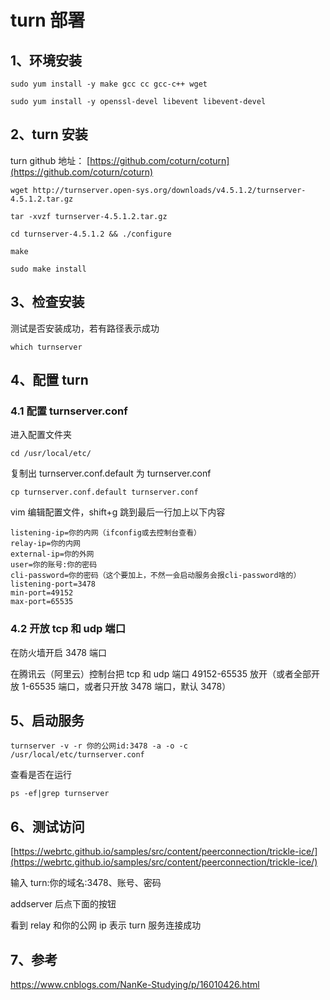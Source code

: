# turn 部署

## 1、环境安装

```
sudo yum install -y make gcc cc gcc-c++ wget

sudo yum install -y openssl-devel libevent libevent-devel
```

## 2、turn 安装

turn github 地址： [https://github.com/coturn/coturn](https://github.com/coturn/coturn)

```
wget http://turnserver.open-sys.org/downloads/v4.5.1.2/turnserver-4.5.1.2.tar.gz

tar -xvzf turnserver-4.5.1.2.tar.gz

cd turnserver-4.5.1.2 && ./configure

make

sudo make install
```

## 3、检查安装

测试是否安装成功，若有路径表示成功

```
which turnserver
```

## 4、配置 turn

### 4.1 配置 turnserver.conf

进入配置文件夹

```
cd /usr/local/etc/
```

复制出 turnserver.conf.default 为 turnserver.conf

```
cp turnserver.conf.default turnserver.conf
```

vim 编辑配置文件，shift+g 跳到最后一行加上以下内容

```
listening-ip=你的内网（ifconfig或去控制台查看）
relay-ip=你的内网
external-ip=你的外网
user=你的账号:你的密码
cli-password=你的密码（这个要加上，不然一会启动服务会报cli-password啥的）
listening-port=3478
min-port=49152
max-port=65535
```

### 4.2 开放 tcp 和 udp 端口

在防火墙开启 3478 端口

在腾讯云（阿里云）控制台把 tcp 和 udp 端口 49152-65535 放开（或者全部开放 1-65535 端口，或者只开放 3478 端口，默认 3478）

## 5、启动服务

```
turnserver -v -r 你的公网id:3478 -a -o -c /usr/local/etc/turnserver.conf
```

查看是否在运行

```
ps -ef|grep turnserver
```

## 6、测试访问

[https://webrtc.github.io/samples/src/content/peerconnection/trickle-ice/](https://webrtc.github.io/samples/src/content/peerconnection/trickle-ice/)

输入 turn:你的域名:3478、账号、密码

addserver 后点下面的按钮

看到 relay 和你的公网 ip 表示 turn 服务连接成功

## 7、参考

https://www.cnblogs.com/NanKe-Studying/p/16010426.html